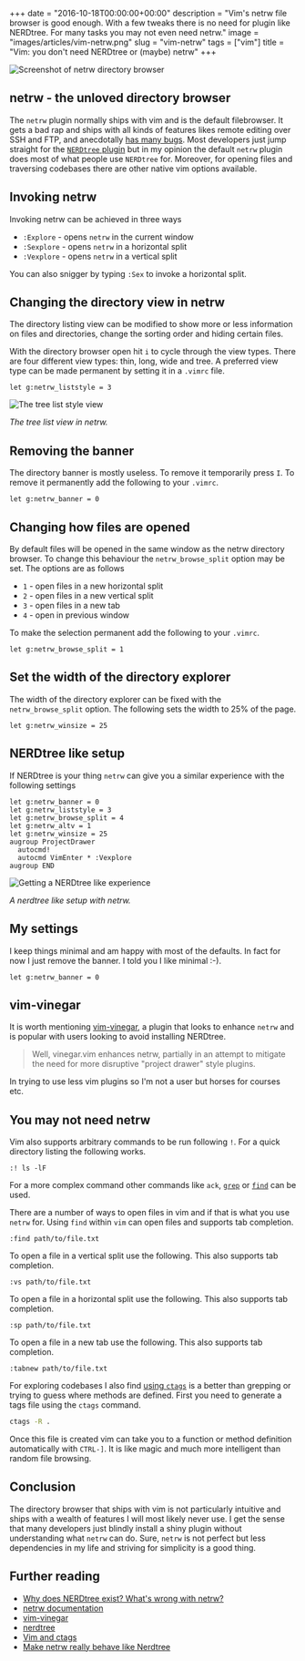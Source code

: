 +++
date = "2016-10-18T00:00:00+00:00"
description = "Vim's netrw file browser is good enough. With a few tweaks there is no need for plugin like NERDtree. For many tasks you may not even need netrw."
image = "images/articles/vim-netrw.png"
slug = "vim-netrw"
tags = ["vim"]
title = "Vim: you don't need NERDtree or (maybe) netrw"
+++

![Screenshot of netrw directory browser][2]

## netrw - the unloved directory browser

The `netrw` plugin normally ships with vim and is the default filebrowser. It
gets a bad rap and ships with all kinds of features likes remote editing over
SSH and FTP, and anecdotally [has many bugs][3]. Most developers just jump
straight for the [`NERDtree` plugin][4] but in my opinion the default `netrw`
plugin does most of what people use `NERDtree` for. Moreover, for opening files
and traversing codebases there are other native vim options available.

## Invoking netrw

Invoking netrw can be achieved in three ways

- `:Explore` - opens `netrw` in the current window
- `:Sexplore` - opens `netrw` in a horizontal split
- `:Vexplore` - opens `netrw` in a vertical split

You can also snigger by typing `:Sex` to invoke a horizontal split.

## Changing the directory view in netrw

The directory listing view can be modified to show more or less information on
files and directories, change the sorting order and hiding certain files.

With the directory browser open hit `i` to cycle through the view types. There
are four different view types: thin, long, wide and tree. A preferred view type
can be made permanent by setting it in a `.vimrc` file.

```vim
let g:netrw_liststyle = 3
```

![The tree list style view][5]

_The tree list view in netrw._

## Removing the banner

The directory banner is mostly useless. To remove it temporarily press `I`. To
remove it permanently add the following to your `.vimrc`.

```vim
let g:netrw_banner = 0
```

## Changing how files are opened

By default files will be opened in the same window as the netrw directory
browser. To change this behaviour the `netrw_browse_split` option may be set.
The options are as follows

- `1` - open files in a new horizontal split
- `2` - open files in a new vertical split
- `3` - open files in a new tab
- `4` - open in previous window

To make the selection permanent add the following to your `.vimrc`.

```vim
let g:netrw_browse_split = 1
```

## Set the width of the directory explorer

The width of the directory explorer can be fixed with the `netrw_browse_split`
option. The following sets the width to 25% of the page.

```vim
let g:netrw_winsize = 25
```

## NERDtree like setup

If NERDtree is your thing `netrw` can give you a similar experience with the
following settings

```vim
let g:netrw_banner = 0
let g:netrw_liststyle = 3
let g:netrw_browse_split = 4
let g:netrw_altv = 1
let g:netrw_winsize = 25
augroup ProjectDrawer
  autocmd!
  autocmd VimEnter * :Vexplore
augroup END
```

![Getting a NERDtree like experience][6]

_A nerdtree like setup with netrw._

## My settings

I keep things minimal and am happy with most of the defaults. In fact for now I
just remove the banner. I told you I like minimal :-).

```vim
let g:netrw_banner = 0
```

## vim-vinegar

It is worth mentioning [vim-vinegar][7], a plugin that looks to enhance `netrw`
and is popular with users looking to avoid installing NERDtree.

> Well, vinegar.vim enhances netrw, partially in an attempt to mitigate the need
> for more disruptive "project drawer" style plugins.

In trying to use less vim plugins so I'm not a user but horses for courses etc.

## You may not need netrw

Vim also supports arbitrary commands to be run following `!`. For a quick
directory listing the following works.

```vim
:! ls -lF
```

For a more complex command other commands like `ack`, [`grep`][8] or [`find`][9]
can be used.

There are a number of ways to open files in vim and if that is what you use
`netrw` for. Using `find` within `vim` can open files and supports tab
completion.

```vim
:find path/to/file.txt
```

To open a file in a vertical split use the following. This also supports tab
completion.

```vim
:vs path/to/file.txt
```

To open a file in a horizontal split use the following. This also supports tab
completion.

```vim
:sp path/to/file.txt
```

To open a file in a new tab use the following. This also supports tab
completion.

```vim
:tabnew path/to/file.txt
```

For exploring codebases I also find [using `ctags`][10] is a better than
grepping or trying to guess where methods are defined. First you need to
generate a tags file using the `ctags` command.

```sh
ctags -R .
```

Once this file is created vim can take you to a function or method definition
automatically with `CTRL-]`. It is like magic and much more intelligent than
random file browsing.

## Conclusion

The directory browser that ships with vim is not particularly intuitive and
ships with a wealth of features I will most likely never use. I get the sense
that many developers just blindly install a shiny plugin without understanding
what `netrw` can do. Sure, `netrw` is not perfect but less dependencies in my
life and striving for simplicity is a good thing.

## Further reading

- [Why does NERDtree exist? What's wrong with netrw?][11]
- [netrw documentation][12]
- [vim-vinegar][7]
- [nerdtree][4]
- [Vim and ctags][10]
- [Make netrw really behave like Nerdtree][13]

[1]: http://linux.die.net/man/1/ls
[2]: /images/articles/vim-netrw.png "vim netrw directory browser"
[3]: https://github.com/tpope/vim-vinegar/issues/21#issuecomment-39447112
[4]: https://github.com/scrooloose/nerdtree
[5]: /images/articles/vim-netrw-tree.png "vim netrw tree view"
[6]:
  /images/articles/vim-netrw-nerdtree.png
  "vim netrw nerdtree like experience"
[7]: https://github.com/tpope/vim-vinegar
[8]: https://shapeshed.com/unix-grep/
[9]: https://shapeshed.com/unix-find/
[10]: https://andrew.stwrt.ca/posts/vim-ctags/
[11]:
  https://www.reddit.com/r/vim/comments/22ztqp/why_does_nerdtree_exist_whats_wrong_with_netrw/
[12]: http://vimdoc.sourceforge.net/htmldoc/pi_netrw.html#netrw
[13]:
  http://ellengummesson.com/blog/2014/02/22/make-vim-really-behave-like-netrw/
